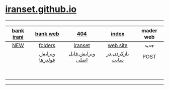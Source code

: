 #  [iranset.github.io](https://iranset.github.io)

___
 | [bank irani](bank-irani)|[bank web](bank-web)|[404](https://github.com/iranset/iranset.github.io/blob/main/404.html)  | [index](https://github.com/iranset/iranset.github.io/blob/main/index.html)  | mader web |
|:-----------:|:-------------:|:-------------:|:---------------------------------------------------------------------------:|:----------------------------------------------------------------------------:|
|[NEW]()|[folders](https://github.com/iranset/folders/new/main)|[iranset](https://github.com/iranset/iranset/new/main)| [web site](https://github.com/iranset/iranset.github.io/new/main)|   جدید    |
 | []()  |[ویرایش فولدرها]() | [ویرایش فایل اصلی]() | [بازکردن در سایت]()| POST |
 |  |  |   |   |  |
 |  |  |   |   |  |
 |  |  |   |   |  |
 |  |  |   |   |  |  
 |  |  |   |   |  |  
 |  |  |   |   |  |  
 |  |  |   |   |  |
 |  |  |   |   |  |

___
